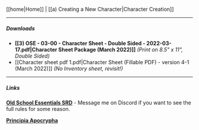 [[home|Home]] | [[a) Creating a New Character|Character Creation]]
___
##### Downloads
- **[[3) OSE - 03-00 - Character Sheet - Double Sided - 2022-03-17.pdf|Character Sheet Package (March 2022)]]** *(Print on 8.5" x 11", Double Sided)*
- [[Character sheet pdf 1.pdf|Character Sheet (Fillable PDF) - version 4-1 (March 2022)]] *(No Inventory sheet, revisit!)*




___
##### Links
[**Old School Essentials SRD**](https://oldschoolessentials.necroticgnome.com/srd/) - Message me on Discord if you want to see the full rules for some reason.

[**Principia Apocrypha**](https://lithyscaphe.blogspot.com/p/principia-apocrypha.html)